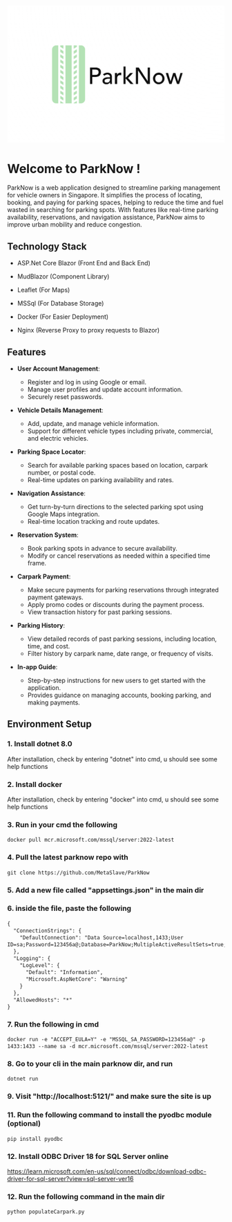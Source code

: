 ![parknowlogo](images/parknow_logo.png)

# Welcome to ParkNow ! 

ParkNow is a web application designed to streamline parking management for vehicle owners in Singapore. It simplifies the process of locating, booking, and paying for parking spaces, helping to reduce the time and fuel wasted in searching for parking spots. With features like real-time parking availability, reservations, and navigation assistance, ParkNow aims to improve urban mobility and reduce congestion.

## Technology Stack

- ASP.Net Core Blazor (Front End and Back End)

- MudBlazor (Component Library)

- Leaflet (For Maps)

- MSSql (For Database Storage)

- Docker (For Easier Deployment)

- Nginx (Reverse Proxy to proxy requests to Blazor)

## Features

- **User Account Management**: 
  - Register and log in using Google or email.
  - Manage user profiles and update account information.
  - Securely reset passwords.

- **Vehicle Details Management**: 
  - Add, update, and manage vehicle information.
  - Support for different vehicle types including private, commercial, and electric vehicles.

- **Parking Space Locator**: 
  - Search for available parking spaces based on location, carpark number, or postal code.
  - Real-time updates on parking availability and rates.

- **Navigation Assistance**: 
  - Get turn-by-turn directions to the selected parking spot using Google Maps integration.
  - Real-time location tracking and route updates.

- **Reservation System**: 
  - Book parking spots in advance to secure availability.
  - Modify or cancel reservations as needed within a specified time frame.

- **Carpark Payment**: 
  - Make secure payments for parking reservations through integrated payment gateways.
  - Apply promo codes or discounts during the payment process.
  - View transaction history for past parking sessions.

- **Parking History**: 
  - View detailed records of past parking sessions, including location, time, and cost.
  - Filter history by carpark name, date range, or frequency of visits.

- **In-app Guide**: 
  - Step-by-step instructions for new users to get started with the application.
  - Provides guidance on managing accounts, booking parking, and making payments.

## Environment Setup
### 1. Install dotnet 8.0
After installation, check by entering "dotnet" into cmd, u should see some help functions

### 2. Install docker
After installation, check by entering "docker" into cmd, u should see some help functions

### 3. Run in your cmd the following
```
docker pull mcr.microsoft.com/mssql/server:2022-latest
```

### 4. Pull the latest parknow repo with 
```
git clone https://github.com/MetaSlave/ParkNow
```

### 5. Add a new file called "appsettings.json" in the main dir

### 6. inside the file, paste the following
```
{
  "ConnectionStrings": {
    "DefaultConnection": "Data Source=localhost,1433;User ID=sa;Password=123456a@;Database=ParkNow;MultipleActiveResultSets=true;TrustServerCertificate=true"
  },
  "Logging": {
    "LogLevel": {
      "Default": "Information",
      "Microsoft.AspNetCore": "Warning"
    }
  },
  "AllowedHosts": "*"
}
```

### 7. Run the following in cmd
```
docker run -e "ACCEPT_EULA=Y" -e "MSSQL_SA_PASSWORD=123456a@" -p 1433:1433 --name sa -d mcr.microsoft.com/mssql/server:2022-latest
```

### 8. Go to your cli in the main parknow dir, and run 
```
dotnet run
```

### 9. Visit "http://localhost:5121/" and make sure the site is up

### 11. Run the following command to install the pyodbc module (optional)
```
pip install pyodbc
```

### 12. Install ODBC Driver 18 for SQL Server online
https://learn.microsoft.com/en-us/sql/connect/odbc/download-odbc-driver-for-sql-server?view=sql-server-ver16

### 12. Run the following command in the main dir
```
python populateCarpark.py
```